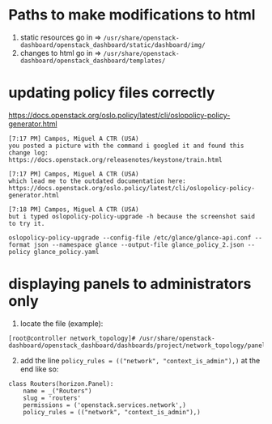 # Paths to make modifications to html
1. static resources go in => `/usr/share/openstack-dashboard/openstack_dashboard/static/dashboard/img/`
2. changes to html go in => `/usr/share/openstack-dashboard/openstack_dashboard/templates/`

# updating policy files correctly

https://docs.openstack.org/oslo.policy/latest/cli/oslopolicy-policy-generator.html
```
[7:17 PM] Campos, Miguel A CTR (USA)
you posted a picture with the command i googled it and found this change log: https://docs.openstack.org/releasenotes/keystone/train.html
​
[7:17 PM] Campos, Miguel A CTR (USA)
which lead me to the outdated documentation here: https://docs.openstack.org/oslo.policy/latest/cli/oslopolicy-policy-generator.html

​[7:18 PM] Campos, Miguel A CTR (USA)
but i typed oslopolicy-policy-upgrade -h because the screenshot said to try it.

oslopolicy-policy-upgrade --config-file /etc/glance/glance-api.conf --format json --namespace glance --output-file glance_policy_2.json --policy glance_policy.yaml
```
# displaying panels to administrators only

1. locate the file (example):
```
[root@controller network_topology]# /usr/share/openstack-dashboard/openstack_dashboard/dashboards/project/network_topology/panel.py
```
2. add the line `policy_rules = (("network", "context_is_admin"),)` at the end like so:
```
class Routers(horizon.Panel):
    name = _("Routers")
    slug = 'routers'
    permissions = ('openstack.services.network',)
    policy_rules = (("network", "context_is_admin"),)
```
